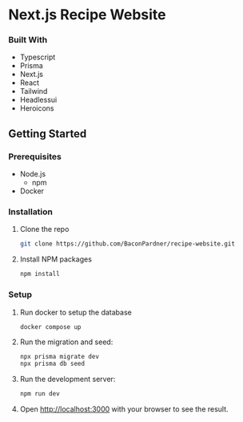 # Next.js Recipe Website

<!-- ## About The Project -->

### Built With

- Typescript
- Prisma
- Next.js
- React
- Tailwind
- Headlessui
- Heroicons

## Getting Started

### Prerequisites

- Node.js
  - npm
- Docker

### Installation

1. Clone the repo
   ```sh
   git clone https://github.com/BaconPardner/recipe-website.git
   ```
2. Install NPM packages
   ```sh
   npm install
   ```

### Setup

1. Run docker to setup the database

   ```
   docker compose up
   ```

2. Run the migration and seed:

   ```sh
   npx prisma migrate dev
   npx prisma db seed
   ```

3. Run the development server:

   ```sh
   npm run dev
   ```

4. Open [http://localhost:3000](http://localhost:3000) with your browser to see the result.
